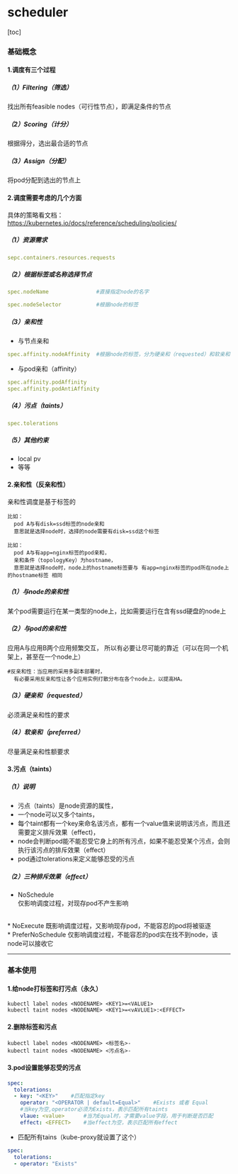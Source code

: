 # scheduler

[toc]

### 基础概念

#### 1.调度有三个过程

##### （1）Filtering（筛选）
找出所有feasible nodes（可行性节点），即满足条件的节点

##### （2）Scoring（计分）
根据得分，选出最合适的节点

##### （3）Assign（分配）
将pod分配到选出的节点上

#### 2.调度需要考虑的几个方面

具体的策略看文档：https://kubernetes.io/docs/reference/scheduling/policies/

##### （1）资源需求
```yaml
sepc.containers.resources.requests
```

##### （2）根据标签或名称选择节点
```yaml
spec.nodeName               #直接指定node的名字

spec.nodeSelector           #根据node的标签
```

##### （3）亲和性

* 与节点亲和
```yaml
spec.affinity.nodeAffinity  #根据node的标签，分为硬亲和（requested）和软亲和（preferred）
```

* 与pod亲和（affinity）
```yaml
spec.affinity.podAffinity
spec.affinity.podAntiAffinity
```

##### （4）污点（taints）
```yaml
spec.tolerations
```

##### （5）其他约束
* local pv
* 等等

#### 2.亲和性（反亲和性）

亲和性调度是基于标签的
```  
比如：
  pod A与有disk=ssd标签的node亲和
  意思就是选择node时，选择的node需要有disk=ssd这个标签

比如：
  pod A与有app=nginx标签的pod亲和，
  亲和条件（topologyKey）为hostname，
  意思就是选择node时，node上的hostname标签要与 有app=nginx标签的pod所在node上的hostname标签 相同
```
##### （1）与node的亲和性
  某个pod需要运行在某一类型的node上，比如需要运行在含有ssd硬盘的node上

##### （2）与pod的亲和性
  应用A与应用B两个应用频繁交互，
  所以有必要让尽可能的靠近（可以在同一个机架上，甚至在一个node上）
```
#反亲和性：当应用的采用多副本部署时，
  有必要采用反亲和性让各个应用实例打散分布在各个node上，以提高HA。
```
##### （3）硬亲和（requested）
  必须满足亲和性的要求

##### （4）软亲和（preferred）
  尽量满足亲和性额要求

#### 3.污点（taints）

##### （1）说明
* 污点（taints）是node资源的属性，
* 一个node可以又多个taints，
* 每个taint都有一个key来命名该污点，都有一个value值来说明该污点，而且还需要定义排斥效果（effect)，
* node会判断pod能不能忍受它身上的所有污点，如果不能忍受某个污点，会则执行该污点的排斥效果（effect）
* pod通过tolerations来定义能够忍受的污点

##### （2）三种排斥效果（effect）
* NoSchedule			
仅影响调度过程，对现存pod不产生影响
</br>
* NoExecute				
既影响调度过程，又影响现存pod，不能容忍的pod将被驱逐
</br>
* PreferNoSchedule		
仅影响调度过程，不能容忍的pod实在找不到node，该node可以接收它

***

### 基本使用

#### 1.给node打标签和打污点（永久）
```shell
kubectl label nodes <NODENAME> <KEY1>=<VALUE1>
kubectl taint nodes <NODENAME> <KEY1>=<vAVLUE1>:<EFFECT>
```

#### 2.删除标签和污点
```shell
kubectl label nodes <NODENAME> <标签名>-
kubectl taint nodes <NODENAME> <污点名>-
```

#### 3.pod设置能够忍受的污点
```yaml
spec:
  tolerations:
  - key: "<KEY>"    #匹配指定key
    operator: "<OPERATOR | default=Equal>"    #Exists 或者 Equal
    #当key为空,operator必须为Exists，表示匹配所有taints
    vlaue: <value>      #当为Equal时，才需要value字段，用于判断是否匹配
    effect: <EFFECT>    #当effect为空，表示匹配所有effect
```
* 匹配所有tains（kube-proxy就设置了这个）
```yaml
spec:
  tolerations:
  - operator: "Exists"
```
